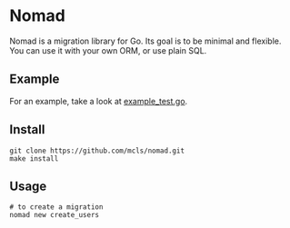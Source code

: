 # Nomad

Nomad is a migration library for Go. Its goal is to be minimal and flexible. You
can use it with your own ORM, or use plain SQL.

## Example

For an example, take a look at
[example_test.go](https://github.com/mcls/nomad/blob/master/example_test.go).

## Install

```
git clone https://github.com/mcls/nomad.git
make install
```

## Usage

```
# to create a migration
nomad new create_users
```
